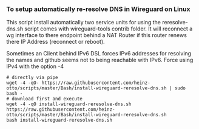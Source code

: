 ### To setup automatically re-resolve DNS in Wireguard on Linux
This script install automatically two service units for using the reresolve-dns.sh script comes with wireguard-tools contrib folder. It will reconnect a wg interface to there endpoint behind a NAT Router if this router renews there IP Address (reconnect or reboot).

Sometimes an Client behind IPv6 DSL forces IPv6 addresses for resolving the names and github seems not to being reachable with IPv6. Force using IPv4 with the option -4 
```
# directly via pipe
wget -4 -qO- https://raw.githubusercontent.com/heinz-otto/scripts/master/Bash/install-wireguard-reresolve-dns.sh | sudo bash -
# download first and execute
wget -4 -qO install-wireguard-reresolve-dns.sh https://raw.githubusercontent.com/heinz-otto/scripts/master/Bash/install-wireguard-reresolve-dns.sh
bash install-wireguard-reresolve-dns.sh
```
